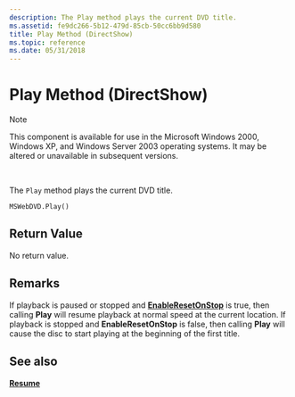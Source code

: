```yaml
---
description: The Play method plays the current DVD title.
ms.assetid: fe9dc266-5b12-479d-85cb-50cc6bb9d580
title: Play Method (DirectShow)
ms.topic: reference
ms.date: 05/31/2018
---
```


# Play Method (DirectShow)

> [!Note]  
> This component is available for use in the Microsoft Windows 2000, Windows XP, and Windows Server 2003 operating systems. It may be altered or unavailable in subsequent versions.

 

The `Play` method plays the current DVD title.

``` syntax
MSWebDVD.Play()
```

## Return Value

No return value.

## Remarks

If playback is paused or stopped and [**EnableResetOnStop**](enableresetonstop-property.md) is true, then calling **Play** will resume playback at normal speed at the current location. If playback is stopped and **EnableResetOnStop** is false, then calling **Play** will cause the disc to start playing at the beginning of the first title.

## See also

<dl> <dt>

[**Resume**](resume-method.md)
</dt> </dl>

 

 




